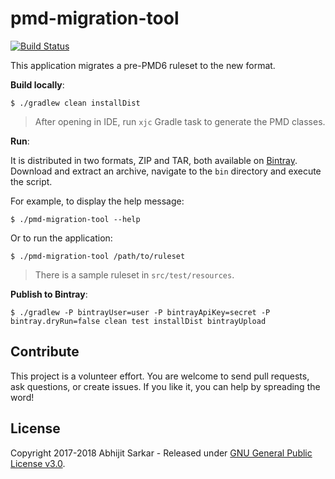 # pmd-migration-tool
[![Build Status](https://travis-ci.org/asarkar/pmd-migration-tool.svg?branch=master)](https://travis-ci.org/asarkar/pmd-migration-tool)

This application migrates a pre-PMD6 ruleset to the new format.

**Build locally**:
```
$ ./gradlew clean installDist
```

> After opening in IDE, run `xjc` Gradle task to generate the PMD classes.

**Run**:

It is distributed in two formats, ZIP and TAR, both available on [Bintray](https://bintray.com/asarkar/mvn/pmd-migration-tool).
Download and extract an archive, navigate to the `bin` directory and execute the script.

For example, to display the help message:
```
$ ./pmd-migration-tool --help
```
Or to run the application:
```
$ ./pmd-migration-tool /path/to/ruleset
```

> There is a sample ruleset in `src/test/resources`.

**Publish to Bintray**:
```
$ ./gradlew -P bintrayUser=user -P bintrayApiKey=secret -P bintray.dryRun=false clean test installDist bintrayUpload
```

## Contribute

This project is a volunteer effort. You are welcome to send pull requests, ask questions, or create issues.
If you like it, you can help by spreading the word!

## License

Copyright 2017-2018 Abhijit Sarkar - Released under [GNU General Public License v3.0](LICENSE).

